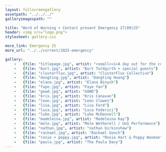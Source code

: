 ```yaml
---
layout: fullscreengallery
assetpath: "../../../"
galleryimagespath: ""

title: "Word of Warning + Contact present Emergency 27|09|25"
header: <img src="logo.png">
stylesheet: gallery.css

more_link: Emergency 25
more_url: "../../current/2025-emergency"

gallery:
    -   {file: "titlepage.jpg", artist: "<small><i>A day out for the curious at Contact, Sat 27 Sep 2025</i></small> · Action Hero"}
    -   {file: "burt.jpg", artist: "Burt Turdgirth + special guests"}
    -   {file: "clusterflux.jpg", artist: "ClusterFlux Collective"} 
    -   {file: "dongting.jpg", artist: "Dongting Huang"}
    -   {file: "elana.jpg", artist: "Elana Binysh"} 
    -   {file: "faye.jpg", artist: "Faye Yan"}
    -   {file: "gowd.jpg", artist: "GOWD"} 
    -   {file: "kris.jpg", artist: "Kris Canavan"}
    -   {file: "leon.jpg", artist: "Leon Clowes"}
    -   {file: "lisa.jpg", artist: "Lisa Ford"}
    -   {file: "luca.jpg", artist: "Luca Federici"}
    -   {file: "luke.jpg", artist: "Luke McDonnell"}
    -   {file: "madeleina.jpg", artist: "Madeleina Kay"}
    -   {file: "mole.jpg", artist: "Mole Wetherell / UoS Performance"}
    -   {file: "nathan.jpg", artist: "nathan birkinshaw"}
    -   {file: "rachael.jpg", artist: "Rachael Gooch"}
    -   {file: "rosie + poppy.jpg", artist: "Rosie Hart & Poppy Waxman"}
    -   {file: "paula.jpg", artist: "The Paula Davy"}
---
```

